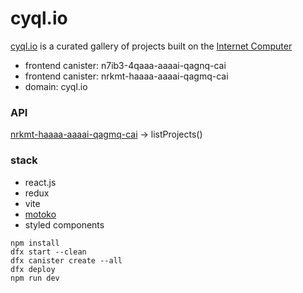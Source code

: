 # cyql.io

[cyql.io](https://cyql.io/) is a curated gallery of projects built on the [Internet Computer](https://internetcomputer.org/)

- frontend canister: n7ib3-4qaaa-aaaai-qagnq-cai
- frontend canister: nrkmt-haaaa-aaaai-qagmq-cai
- domain: cyql.io

### API

[nrkmt-haaaa-aaaai-qagmq-cai](https://a4gq6-oaaaa-aaaab-qaa4q-cai.raw.ic0.app/?id=nrkmt-haaaa-aaaai-qagmq-cai) -> listProjects()

### stack

- react.js
- redux
- vite
- [motoko](https://internetcomputer.org/docs/current/motoko/main/motoko)
- styled components

```
npm install
dfx start --clean
dfx canister create --all
dfx deploy
npm run dev
```
